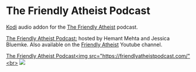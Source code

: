 The Friendly Atheist Podcast
=============================

<a href="www.kodi.tv">Kodi</a> audio addon for the <a href="http://www.theantimedia.com/radio">The Friendly Atheist</a> podcast.<br>

<a href="http://friendlyatheistpodcast.com/">The Friendly Atheist Podcast:</a> hosted by Hemant Mehta and Jessica Bluemke. Also available on the <a href="https://www.youtube.com/user/TheAtheistVoice/">Friendly Atheist</a> Youtube channel.<br>

<a href="https://friendlyatheistpodcast.com/">The Friendly Atheist Podcast<img src="https://friendlyatheistpodcast.com/"<br>
<a href="http://www.kodi.tv"><img src="https://kodi.tv/sites/default/files/page/field_image/about--devices.jpg">
